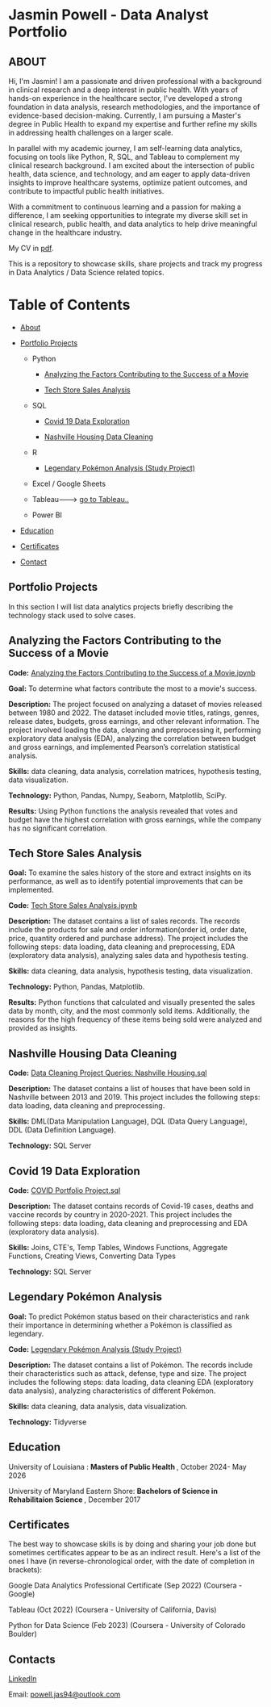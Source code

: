 # Jasmin Powell - Data Analyst Portfolio 
## ABOUT

Hi, I'm Jasmin! I am a passionate and driven professional with a background in clinical research and a deep interest in public health. With years of hands-on experience in the healthcare sector, I've developed a strong foundation in data analysis, research methodologies, and the importance of evidence-based decision-making. Currently, I am pursuing a Master's degree in Public Health to expand my expertise and further refine my skills in addressing health challenges on a larger scale.

In parallel with my academic journey, I am self-learning data analytics, focusing on tools like Python, R, SQL, and Tableau to complement my clinical research background. I am excited about the intersection of public health, data science, and technology, and am eager to apply data-driven insights to improve healthcare systems, optimize patient outcomes, and contribute to impactful public health initiatives.

With a commitment to continuous learning and a passion for making a difference, I am seeking opportunities to integrate my diverse skill set in clinical research, public health, and data analytics to help drive meaningful change in the healthcare industry.

My CV in [pdf]().

This is a repository to showcase skills, share projects and track my progress in Data Analytics / Data Science related topics.

# Table of Contents
* [About]()

* [Portfolio Projects](https://github.com/JasminInsights/Data-Analyst-Portfolio/tree/main?tab=readme-ov-file#portfolio-projects)
  * Python
   
     * [Analyzing the Factors Contributing to the Success of a Movie](https://github.com/JasminInsights/Data-Analyst-Portfolio?tab=readme-ov-file#analyzing-the-factors-contributing-to-the-success-of-a-movie)
  
     * [Tech Store Sales Analysis](https://github.com/JasminInsights/Data-Analyst-Portfolio?tab=readme-ov-file#tech-store-sales-analysis)
  * SQL
    
     * [Covid 19 Data Exploration](https://github.com/JasminInsights/Data-Analyst-Portfolio/edit/main/README.md#covid-19-data-exploration)
       
     * [Nashville Housing Data Cleaning](https://github.com/JasminInsights/Data-Analyst-Portfolio/edit/main/README.md#nashville-housing-data-cleaning)
  
  * R
  
     * [Legendary Pokémon Analysis (Study Project)](https://github.com/JasminInsights/Data-Analyst-Portfolio/edit/main/README.md#legendary-pok%C3%A9mon-analysis)
  
  * Excel / Google Sheets
    
  * Tableau---> [go to Tableau..]()
  
  * Power BI

* [Education]()

* [Certificates]()

* [Contact]()

## Portfolio Projects
In this section I will list data analytics projects briefly describing the technology stack used to solve cases.

## Analyzing the Factors Contributing to the Success of a Movie 

<b>Code:</b> [Analyzing the Factors Contributing to the Success of a Movie.ipynb]()

<b>Goal:</b> To determine what factors contribute the most to a movie's success.

<b>Description:</b> The project focused on analyzing a dataset of movies released between 1980 and 2022. The dataset included movie titles, ratings, genres, release dates, budgets, gross earnings, and other relevant information. The project involved loading the data, cleaning and preprocessing it, performing exploratory data analysis (EDA), analyzing the correlation between budget and gross earnings, and implemented Pearson’s correlation statistical analysis.

<b>Skills:</b> data cleaning, data analysis, correlation matrices, hypothesis testing, data visualization.

<b>Technology:</b> Python, Pandas, Numpy, Seaborn, Matplotlib, SciPy.

<b>Results:</b> Using Python functions the analysis revealed that votes and budget have the highest correlation with gross earnings, while the company has no significant correlation.

## Tech Store Sales Analysis

<b>Goal:</b> To examine the sales history of the store and extract insights on its performance, as well as to identify potential improvements that can be implemented.

<b>Code:</b> [Tech Store Sales Analysis.ipynb]()

<b>Description:</b> The dataset contains a list of sales records. The records include the products for sale and order information(order id, order date, price, quantity ordered and purchase address). The project includes the following steps: data loading, data cleaning and preprocessing, EDA (exploratory data analysis), analyzing sales data and hypothesis testing.

<b>Skills:</b> data cleaning, data analysis, hypothesis testing, data visualization.

<b>Technology:</b> Python, Pandas, Matplotlib.

<b>Results:</b>  Python functions that calculated and visually presented the sales data by month, city, and the most commonly sold items. Additionally, the reasons for the high frequency of these items being sold were analyzed and provided as insights.

## Nashville Housing Data Cleaning

<b>Code:</b> [Data Cleaning Project Queries: Nashville Housing.sql]()

<b>Description:</b> The dataset contains a list of houses that have been sold in Nashville between 2013 and 2019. This project includes the following steps: data loading, data cleaning and preprocessing.

<b>Skills:</b> DML(Data Manipulation Language), DQL (Data Query Language), DDL (Data Definition Language).

<b>Technology:</b> SQL Server

## Covid 19 Data Exploration

<b>Code:</b> [COVID Portfolio Project.sql]()

<b> Description:</b> The dataset contains records of Covid-19 cases, deaths and vaccine records by country in 2020-2021. This project includes the following steps: data loading, data cleaning and preprocessing and EDA (exploratory data analysis).

<b>Skills:</b>  Joins, CTE's, Temp Tables, Windows Functions, Aggregate Functions, Creating Views, Converting Data Types

<b>Technology:</b> SQL Server

## Legendary Pokémon Analysis

<b>Goal:</b> To predict Pokémon status based on their characteristics and rank their importance in determining whether a Pokémon is classified as legendary.

<b>Code:</b> [Legendary Pokémon Analysis (Study Project)]()

<b>Description:</b> The dataset contains a list of Pokémon. The records include their characteristics such as attack, defense, type and size. The project includes the following steps: data loading, data cleaning EDA (exploratory data analysis), analyzing characteristics of different Pokémon.

<b>Skills:</b> data cleaning, data analysis, data visualization.

<b>Technology:</b> Tidyverse

## Education
University of Louisiana : <b> Masters of Public Health </b> , October 2024- May 2026

University of Maryland Eastern Shore: <b> Bachelors of Science in Rehabilitaion Science </b> , December 2017


## Certificates
The best way to showcase skills is by doing and sharing your job done but sometimes certificates appear to be as an indirect result. Here's a list of the ones I have (in reverse-chronological order, with the date of completion in brackets):

Google Data Analytics Professional Certificate (Sep 2022) (Coursera - Google)

Tableau (Oct 2022) (Coursera - University of California, Davis)

Python for Data Science (Feb 2023) (Coursera - University of Colorado Boulder)

## Contacts

[LinkedIn]()

Email: powell.jas94@outlook.com
